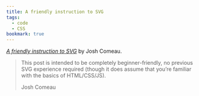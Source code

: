 ```yaml
---
title: A friendly instruction to SVG
tags: 
  - code
  - CSS
bookmark: true
---
```

[<cite>A friendly instruction to SVG</cite>](https://www.joshwcomeau.com/svg/friendly-introduction-to-svg/?from=newsletter) by Josh Comeau.

> This post is intended to be completely beginner-friendly, no previous SVG experience required (though it does assume that you’re familiar with the basics of HTML/CSS/JS).
> <footer>Josh Comeau</footer>

